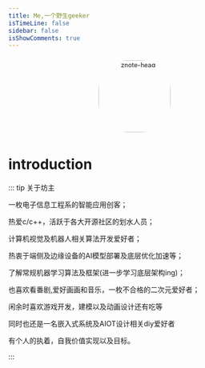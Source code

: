 ```yaml
---
title: Me,一个野生geeker
isTimeLine: false
sidebar: false
isShowComments: true
---
```


<p align="center"><img style="border-radius:41%;pointer-events:none;transform: scale(0.9);" :src="$withBase('/vuepress/Headimage.jpg')" alt="znote-head" width=160></p>
<p align="center">
  <a href="https://lj_evan.gitee.io/" class="zi zi_textbook"></a> 
  <a href="mailto:1250377062@qq.com" class="zi zi_envelope"></a> 
  <a href="https://github.com/LJoson" class="zi zi_tmGithub"></a>
  <a href="tencent://AddContact/?fromId=45&fromSubId=1&subcmd=all&uin=1250377062&website=www.oicqzone.com" class="zi zi_tmQq"></a>
</p>
<Clock02 style="margin-bottom: -12px"/>



<CanvasNest color="255,0,0" opacity='1'></CanvasNest>

# introduction

::: tip 关于坊主

一枚电子信息工程系的智能应用创客；

热爱c/c++，活跃于各大开源社区的划水人员；

计算机视觉及机器人相关算法开发爱好者；

热衷于端侧及边缘设备的AI模型部署及底层优化加速等；

了解常规机器学习算法及框架(进一步学习底层架构ing)；

也喜欢看番剧,爱好画画和音乐，一枚不合格的二次元爱好者；

闲余时喜欢游戏开发，建模以及动画设计还有吃等

同时也还是一名嵌入式系统及AIOT设计相关diy爱好者

有个人的执着，自我价值实现以及目标。

:::


<link rel="stylesheet" href="https://ico.z01.com/zico.min.css">

<style lang="stylus" scoped> 

</style>

